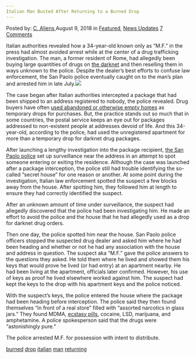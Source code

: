 ```yaml
---
Italian Man Busted After Returning to a Burned Drop
---
```

<article class="post-listing post-26522 post type-post status-publish format-standard has-post-thumbnail hentry 
 tag-burned tag-busted tag-drop tag-italian tag-man tag-returning">
<div class="post-inner">
<span>Posted by: <a href="https://www.deepdotweb.com/author/caliens/" title="">C. Aliens </a></span>
<span>August 9, 2018</span>
<span>in <a href="https://www.deepdotweb.com/category/deepdot-news/" rel="category tag">Featured</a>, <a href="https://www.deepdotweb.com/category/news-updates/" rel="category tag">News Updates</a></span>
<span><a href="https://www.deepdotweb.com/2018/08/09/italian-man-busted-after-returning-to-a-burned-drop/#comments">7 Comments</a></span>


<p>Italian authorities revealed how a 34-year-old known only as “M.F.&#8221; in the press had almost avoided arrest while at the center of a drug trafficking investigation. The man, a former resident of Rome, had allegedly been buying large quantities of drugs on <a href="https://www.deepdotweb.com/tag/darknet">the darknet</a> and then reselling them in ways unknown to the police. Despite the dealer&#8217;s best efforts to confuse law enforcement, the San Paolo police eventually caught on to the man&#8217;s plan and arrested him in late July.<img class="wp-image-26527 aligncenter" src="/imgs/2018/08/word-image-22.jpeg" srcset="/imgs/2018/08/word-image-22.jpeg 660w, /imgs/2018/08/word-image-22-300x150.jpeg 300w" sizes="(max-width: 660px) 100vw, 660px" /></p>
<p>The case began after Italian authorities intercepted a package that had been shipped to an address registered to nobody, the police revealed. Drug buyers have often <a href="https://www.deepdotweb.com/2015/03/23/drops-for-beginners-why-you-may-or-may-not-want-to-use-one/">used abandoned or otherwise empty homes</a> as temporary drops for purchases. But, the practice stands out so much that in some countries, the postal service keeps an eye out for packages addressed to non-existent people at addresses devoid of life. And this 34-year-old, according to the police, had used the unregistered apartment for more than a temporary drop for darknet drug packages.</p>
<p>After launching a lengthy investigation into the package recipient, <a href="http://www.poliziadistato.it/">the San Paolo police</a> set up surveillance near the address in an attempt to spot someone entering or exiting the residence. Although the case was launched after a package interception, the police still had trouble identifying the so-called “secret house” for one reason or another. At some point during the investigation, Italian law enforcement spotted the suspect a few blocks away from the house. After spotting him, they followed him at length to ensure they had correctly identified the suspect.</p>
<p>After an unknown amount of time under surveillance, the suspect had allegedly discovered that the police had been investigating him. He made an effort to avoid the police and the house that he had allegedly used as a drop for darknet drug orders.</p>
<p>Then one day, the police spotted him near the house. San Paolo police officers stopped the suspected drug dealer and asked him where he had been heading and whether or not he had any association with the house and address in question. The suspect aka “M.F.” gave the police answers to the questions they asked. He told them where he lived and showed them his keys that would prove he lived (or had entry) at an apartment nearby. He had been living at the apartment, officials later confirmed. However, his use of keys as proof he lived elsewhere worked against him. The suspect had kept the keys to the drop with his apartment keys and the police noticed.</p>
<p>With the suspect&#8217;s keys, the police entered the house where the package had been heading before interception. The police said they then found themselves “in front of a real store” filled with “assorted narcotics in glass jars.” They found MDMA, <a href="https://www.deepdotweb.com/tag/ecstasy/">ecstasy pills</a>, cocaine, LSD, marijuana, and amphetamine. A police spokesperson said that the drugs were “astonishingly pure.”</p>
<p>The police arrested M.F. for possession with intent to distribute.</p>
</div>
<a href="https://www.deepdotweb.com/tag/burned/" rel="tag">burned</a>  <a href="https://www.deepdotweb.com/tag/drop/" rel="tag">drop</a> <a href="https://www.deepdotweb.com/tag/italian/" rel="tag">italian</a> <a href="https://www.deepdotweb.com/tag/man/" rel="tag">man</a> <a href="https://www.deepdotweb.com/tag/returning/" rel="tag">returning</a></span> <span style="display:none" class="updated">2018-08-09<a href="https://www.deepdotweb.com/author/caliens/" title="Posts by C. Aliens" rel="author">C. Aliens</a></strong></div>
</div>
</article>

